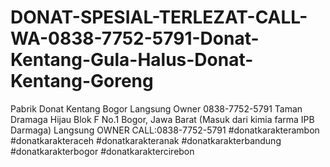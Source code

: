 # DONAT-SPESIAL-TERLEZAT-CALL-WA-0838-7752-5791-Donat-Kentang-Gula-Halus-Donat-Kentang-Goreng
Pabrik Donat Kentang Bogor Langsung Owner 0838-7752-5791  Taman Dramaga Hijau Blok F No.1 Bogor, Jawa Barat (Masuk dari kimia farma IPB Darmaga) Langsung OWNER CALL:0838-7752-5791  #donatkarakterambon #donatkarakteraceh #donatkarakteranak #donatkarakterbandung #donatkarakterbogor #donatkaraktercirebon
